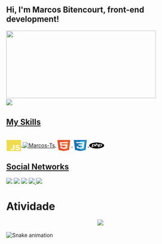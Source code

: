 ## Hi, I'm Marcos Bitencourt, front-end development!
<div align="left">
  <a href="https://github.com/marcosbitencourtswt">
  
<a href="https://www.github.com/marcosbitencourtswt">
 <img width="400px" height="180em" src="https://github-readme-stats.vercel.app/api?username=marcosbitencourtswt&show_icons=true&theme=dark&include_all_commits=true&count_private=true"/><br/>
  <img height="180em" src="https://github-readme-stats.vercel.app/api/top-langs/?username=marcosbitencourtswt&layout=compact&langs_count=16&theme=dark"/>
</div>
    
</div>
  
## My Skills
  <div style="display: inline_block"><br>
  <img align="center" alt="Marcos-Js" height="30" width="40" src="https://raw.githubusercontent.com/devicons/devicon/master/icons/javascript/javascript-plain.svg">
  <img align="center" alt="Marcos-Ts" height="30" width="40" src="https://cdn.jsdelivr.net/gh/devicons/devicon/icons/java/java-original.svg">
  <img align="center" alt="Marcos-HTML" height="30" width="40" src="https://raw.githubusercontent.com/devicons/devicon/master/icons/html5/html5-original.svg">
  <img align="center" alt="Marcos-CSS" height="30" width="40" src="https://raw.githubusercontent.com/devicons/devicon/master/icons/css3/css3-original.svg">
  <img align="center" alt="Marcos-PHP" height="30" width="40" src="https://raw.githubusercontent.com/devicons/devicon/master/icons/php/php-plain.svg">
            
          
</div>
  
## Social Networks

  
<div>
  <a href="https://instagram.com/marcosbitencourtswt" target="_blank"><img src="https://img.shields.io/badge/-Instagram-%23E4405F?style=for-the-badge&logo=instagram&logoColor=white" target="_blank"></a>
  <a href = "mailto:marcosfcbitencourtt@gmail.com"><img src="https://img.shields.io/badge/-Gmail-%23333?style=for-the-badge&logo=gmail&logoColor=white" target="_blank"></a>
  <a href="https://www.linkedin.com/in/marcos-bitencourtt-45875016a" target="_blank"><img src="https://img.shields.io/badge/-LinkedIn-%230077B5?style=for-the-badge&logo=linkedin&logoColor=white" target="_blank"></a> 
   <a href=https://img.shields.io/badge/WhatsApp-5561983164560?style=for-the-badge&logo=whatsapp&logoColor=white><img src=https://img.shields.io/badge/WhatsApp-5561983164560?style=for-the-badge&logo=whatsapp&logoColor=white>
     <a href="https://discord.gg/wagxzStdcR" target="_blank"><img src="https://img.shields.io/badge/Discord-7289DA?style=for-the-badge&logo=discord&logoColor=white" target="_blank"></a> 


<div>
<h1>Atividade</h1>

<p align="center" >   
  <img src="https://profile-counter.glitch.me/marcosbitencourtswt/count.svg" />  
</p>
</div>

 
  ![Snake animation](https://github.com/marcosbitencourtswt/marcosbitencourtswt/blob/output/github-contribution-grid-snake.svg)
  
</div>

